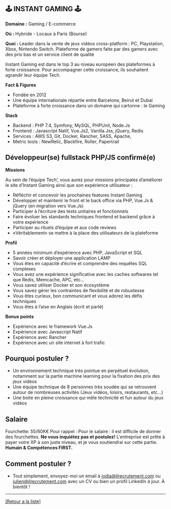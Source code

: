 ## 🕹 INSTANT GAMING 🕹

**Domaine :** Gaming / E-commerce

**Où :** Hybride - Locaux à Paris (Bourse) 

**Quoi :** Leader dans la vente de jeux vidéos cross-platform : PC, Playstation, Xbox, Nintendo Switch. Plateforme de gamers faite par des gamers avec des prix bas et un service client de qualité 

Instant Gaming est dans le top 3 au niveau européen des plateformes à forte croissance. Pour accompagner cette croissance, ils souhaitent agrandir leur équipe Tech.

**Fact & Figures**

* Fondée en 2012
* Une équipe internationale répartie entre Barcelone, Beirut et Dubai 
* Plateforme à forte croissance dans un domaine qui cartonne : le Gaming

**Stack**

* Backend : PHP 7.4, Symfony, MySQL, PHPUnit, Node.Js
* Frontend : Javascript Natif, Vue.Js2, Vanilla.Jss, jQuery, Redis
* Services : AWS S3, Git, Docker, Rancher, SASS, Apache, 
* Metric tools : NewRelic, Blackfire, Roller, Papertrail

## Développeur(se) fullstack PHP/JS confirmé(e)

**Missions**

Au sein de l’équipe Tech’, vous aurez pour missions principales d’améliorer le site d’Instant Gaming ainsi que son expérience utilisateur : 

* Réfléchir et concevoir les prochaines features Instant Gaming
* Développer et maintenir le front et le back office via PHP, Vue.Js & jQuery (en migration vers Vue.Js) 
* Participer à l’écriture des tests unitaires et fonctionnels 
* Faire évoluer les standards techniques frontend et backend grâce à votre expérience
* Participer au rituels d’équipe et aux code reviews
* «Véritablement» se mettre à la place des utilisateurs de la plateforme

**Profil**

* 5 années minimum d’expérience avec PHP, JavaScript et SQL
* Savoir créer et déployer une application LAMP
* Vous êtes en capacité d’écrire et comprendre des requêtes SQL complexes
* Vous avez une expérience significative avec les caches softwares tel que Redis, Memcache, APC, etc…
* Vous savez utiliser Docker et son écosystème
* Vous savez gérer les contraintes de flexibilité et de robustesse
* Vous êtes curieux, bon communicant et vous adorez les défis techniques
* Vous êtes à l’aise en Anglais (écrit et parlé) 

**Bonus points**

* Expérience avec le framework Vue.Js
* Expérience avec Javascript Natif
* Expérience avec Rancher
* Expérience avec un site internet à fort trafic

## Pourquoi postuler ?

* Un environnement technique très pointue en perpétuel évolution, notamment sur la partie machine learning pour la fixation des prix des jeux vidéos
* Une équipe technique de 8 personnes très soudée qui se retrouvent autour de nombreuses activités (Jeux vidéos, loisirs, restaurants, etc…)
* Une boite en pleine croissance qui mêle technicité et fun autour du jeux vidéos

## Salaire 

Fourchette: 55/60K€
Pour rappel :  Pour le salaire : il est difficile de donner des fourchettes. **Ne vous inquiétez pas et postulez!** L'entreprise est prête à payer votre XP à son juste niveau, et je vous soutiendrai sur cette partie. **Humain & Compétences FIRST.**

## Comment postuler ? 

* Tout simplement, envoyez-moi un email à jodia@jlrecrutement.com ou julien@jlrecrutement.com avec un CV ou bien un profil LinkedIn à jour. À bientôt !


----
<a href="https://github.com/jlondiche/job-board-php/blob/master/README.md">[Retour a la liste]</a>

